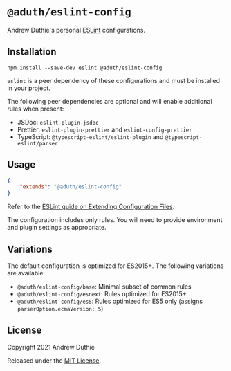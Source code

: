 # `@aduth/eslint-config`

Andrew Duthie's personal [ESLint](https://eslint.org/) configurations.

## Installation

```
npm install --save-dev eslint @aduth/eslint-config
```

`eslint` is a peer dependency of these configurations and must be installed in your project.

The following peer dependencies are optional and will enable additional rules when present:

- JSDoc: `eslint-plugin-jsdoc`
- Prettier: `eslint-plugin-prettier` and `eslint-config-prettier`
- TypeScript: `@typescript-eslint/eslint-plugin` and `@typescript-eslint/parser`

## Usage

```json
{
	"extends": "@aduth/eslint-config"
}
```

Refer to the [ESLint guide on Extending Configuration Files](https://eslint.org/docs/user-guide/configuring#extending-configuration-files).

The configuration includes only rules. You will need to provide environment and plugin settings as appropriate.

## Variations

The default configuration is optimized for ES2015+. The following variations are available:

- `@aduth/eslint-config/base`: Minimal subset of common rules
- `@aduth/eslint-config/esnext`: Rules optimized for ES2015+
- `@aduth/eslint-config/es5`: Rules optimized for ES5 only (assigns `parserOption.ecmaVersion: 5`)

## License

Copyright 2021 Andrew Duthie

Released under the [MIT License](https://github.com/aduth/wping/tree/master/LICENSE.md).
